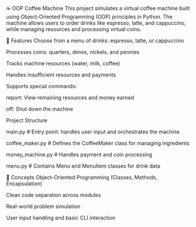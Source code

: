 ☕ OOP Coffee Machine
This project simulates a virtual coffee machine built using Object-Oriented Programming (OOP) principles in Python. The machine allows users to order drinks like espresso, latte, and cappuccino, while managing resources and processing virtual coins.

🔧 Features
Choose from a menu of drinks: espresso, latte, or cappuccino

Processes coins: quarters, dimes, nickels, and pennies

Tracks machine resources (water, milk, coffee)

Handles insufficient resources and payments

Supports special commands:

report: View remaining resources and money earned

off: Shut down the machine

Project Structure

main.py              # Entry point: handles user input and orchestrates the machine

coffee_maker.py      # Defines the CoffeeMaker class for managing ingredients

money_machine.py     # Handles payment and coin processing

menu.py              # Contains Menu and MenuItem classes for drink data


🎯 Concepts 
Object-Oriented Programming (Classes, Methods, Encapsulation)

Clean code separation across modules

Real-world problem simulation

User input handling and basic CLI interaction
